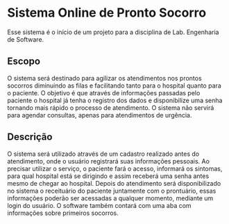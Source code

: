 # Sistema Online de Pronto Socorro
  Esse sistema é o início de um projeto para a disciplina de Lab. Engenharia de
Software.

## Escopo
   O sistema será destinado para agilizar os atendimentos nos prontos socorros 
diminuindo as filas e facilitando tanto para o hospital quanto para o paciente. 
  O objetivo é que através de informações passadas pelo paciente o hospital já
tenha o registro dos dados e disponibilize uma senha tornando mais rápido o 
processo de atendimento. O sistema não servirá para agendar consultas, apenas 
para atendimentos de urgência.
  
## Descrição
  O sistema será utilizado através de um cadastro realizado antes do 
atendimento, onde o usuário registrará suas informações pessoais. 
  Ao precisar utilizar o serviço, o paciente fará o acesso, informará os sintomas,
para qual hospital está se dirigindo e assim receberá uma senha antes mesmo de 
chegar ao hospital.
  Depois do atendimento será disponibilizado no sistema o receituário do 
paciente juntamente com o prontuário, essas informações poderão ser acessadas 
a qualquer momento, mediante um login do usuário.
  O software também contará com uma aba com informações sobre primeiros socorros.



